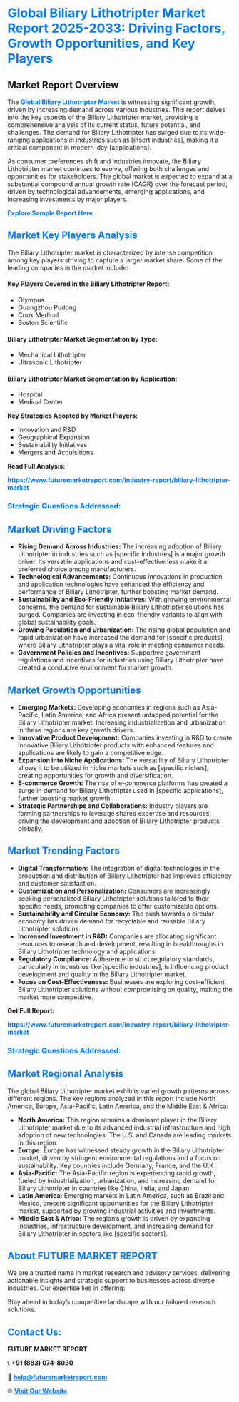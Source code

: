 <h1 style="color: #007BFF;">Global Biliary Lithotripter Market Report 2025-2033: Driving Factors, Growth Opportunities, and Key Players</h1>

<section id="overview">
<h2>Market Report Overview</h2>
<p>The <a href="https://www.futuremarketreport.com/industry-report/biliary-lithotripter-market" style="color: #007BFF; text-decoration: none;"><strong>Global Biliary Lithotripter Market</strong></a> is witnessing significant growth, driven by increasing demand across various industries. This report delves into the key aspects of the Biliary Lithotripter market, providing a comprehensive analysis of its current status, future potential, and challenges. The demand for Biliary Lithotripter has surged due to its wide-ranging applications in industries such as [insert industries], making it a critical component in modern-day [applications].</p>
<p>As consumer preferences shift and industries innovate, the Biliary Lithotripter market continues to evolve, offering both challenges and opportunities for stakeholders. The global market is expected to expand at a substantial compound annual growth rate (CAGR) over the forecast period, driven by technological advancements, emerging applications, and increasing investments by major players.</p>
</section>

<section id="overview">
<p><a href="https://www.futuremarketreport.com/request-sample/reportId=64756" style="color: #007BFF; text-decoration: none;"><strong>Explore Sample Report Here</strong></a></p>
</section>

<section id="key-players">
<h2 style="color: #007BFF;">Market Key Players Analysis</h2>
<p>The Biliary Lithotripter market is characterized by intense competition among key players striving to capture a larger market share. Some of the leading companies in the market include:</p>
<h4>Key Players Covered in the Biliary Lithotripter Report:</h4>
<ul><li>Olympus</li><li>Guangzhou Pudong</li><li>Cook Medical</li><li>Boston Scientific</li></ul>
<h4>Biliary Lithotripter Market Segmentation by Type:</h4>
<ul><li>Mechanical Lithotripter</li><li>Ultrasonic Lithotripter</li></ul>

<h4>Biliary Lithotripter Market Segmentation by Application:</h4>
<ul><li>Hospital</li><li>Medical Center</li></ul>
<p><strong>Key Strategies Adopted by Market Players:</strong></p>
<ul>
<li>Innovation and R&D</li>
<li>Geographical Expansion</li>
<li>Sustainability Initiatives</li>
<li>Mergers and Acquisitions</li>
</ul>
</section>

<section>
<p><strong>Read Full Analysis: </strong></p><a href="https://www.futuremarketreport.com/industry-report/biliary-lithotripter-market" style="color: #007BFF; text-decoration: none;"><strong>https://www.futuremarketreport.com/industry-report/biliary-lithotripter-market</strong></a>
<h3 style="color: #007BFF;">Strategic Questions Addressed:</h3>
</section>

<section id="driving-factors">
<h2 style="color: #007BFF;">Market Driving Factors</h2>
<ul>
<li><strong>Rising Demand Across Industries:</strong> The increasing adoption of Biliary Lithotripter in industries such as [specific industries] is a major growth driver. Its versatile applications and cost-effectiveness make it a preferred choice among manufacturers.</li>
<li><strong>Technological Advancements:</strong> Continuous innovations in production and application technologies have enhanced the efficiency and performance of Biliary Lithotripter, further boosting market demand.</li>
<li><strong>Sustainability and Eco-Friendly Initiatives:</strong> With growing environmental concerns, the demand for sustainable Biliary Lithotripter solutions has surged. Companies are investing in eco-friendly variants to align with global sustainability goals.</li>
<li><strong>Growing Population and Urbanization:</strong> The rising global population and rapid urbanization have increased the demand for [specific products], where Biliary Lithotripter plays a vital role in meeting consumer needs.</li>
<li><strong>Government Policies and Incentives:</strong> Supportive government regulations and incentives for industries using Biliary Lithotripter have created a conducive environment for market growth.</li>
</ul>
</section>

<section id="growth-opportunities">
<h2 style="color: #007BFF;">Market Growth Opportunities</h2>
<ul>
<li><strong>Emerging Markets:</strong> Developing economies in regions such as Asia-Pacific, Latin America, and Africa present untapped potential for the Biliary Lithotripter market. Increasing industrialization and urbanization in these regions are key growth drivers.</li>
<li><strong>Innovative Product Development:</strong> Companies investing in R&D to create innovative Biliary Lithotripter products with enhanced features and applications are likely to gain a competitive edge.</li>
<li><strong>Expansion into Niche Applications:</strong> The versatility of Biliary Lithotripter allows it to be utilized in niche markets such as [specific niches], creating opportunities for growth and diversification.</li>
<li><strong>E-commerce Growth:</strong> The rise of e-commerce platforms has created a surge in demand for Biliary Lithotripter used in [specific applications], further boosting market growth.</li>
<li><strong>Strategic Partnerships and Collaborations:</strong> Industry players are forming partnerships to leverage shared expertise and resources, driving the development and adoption of Biliary Lithotripter products globally.</li>
</ul>
</section>

<section id="trending-factors">
<h2 style="color: #007BFF;">Market Trending Factors</h2>
<ul>
<li><strong>Digital Transformation:</strong> The integration of digital technologies in the production and distribution of Biliary Lithotripter has improved efficiency and customer satisfaction.</li>
<li><strong>Customization and Personalization:</strong> Consumers are increasingly seeking personalized Biliary Lithotripter solutions tailored to their specific needs, prompting companies to offer customizable options.</li>
<li><strong>Sustainability and Circular Economy:</strong> The push towards a circular economy has driven demand for recyclable and reusable Biliary Lithotripter solutions.</li>
<li><strong>Increased Investment in R&D:</strong> Companies are allocating significant resources to research and development, resulting in breakthroughs in Biliary Lithotripter technology and applications.</li>
<li><strong>Regulatory Compliance:</strong> Adherence to strict regulatory standards, particularly in industries like [specific industries], is influencing product development and quality in the Biliary Lithotripter market.</li>
<li><strong>Focus on Cost-Effectiveness:</strong> Businesses are exploring cost-efficient Biliary Lithotripter solutions without compromising on quality, making the market more competitive.</li>
</ul>
</section>

<section>
<p><strong>Get Full Report: </strong></p><a href="https://www.futuremarketreport.com/industry-report/biliary-lithotripter-market" style="color: #007BFF; text-decoration: none;"><strong>https://www.futuremarketreport.com/industry-report/biliary-lithotripter-market</strong></a>
<h3 style="color: #007BFF;">Strategic Questions Addressed:</h3>
</section>


<section id="regional-analysis">
<h2 style="color: #007BFF;">Market Regional Analysis</h2>
<p>The global Biliary Lithotripter market exhibits varied growth patterns across different regions. The key regions analyzed in this report include North America, Europe, Asia-Pacific, Latin America, and the Middle East & Africa:</p>
<ul>
<li><strong>North America:</strong> This region remains a dominant player in the Biliary Lithotripter market due to its advanced industrial infrastructure and high adoption of new technologies. The U.S. and Canada are leading markets in this region.</li>
<li><strong>Europe:</strong> Europe has witnessed steady growth in the Biliary Lithotripter market, driven by stringent environmental regulations and a focus on sustainability. Key countries include Germany, France, and the U.K.</li>
<li><strong>Asia-Pacific:</strong> The Asia-Pacific region is experiencing rapid growth, fueled by industrialization, urbanization, and increasing demand for Biliary Lithotripter in countries like China, India, and Japan.</li>
<li><strong>Latin America:</strong> Emerging markets in Latin America, such as Brazil and Mexico, present significant opportunities for the Biliary Lithotripter market, supported by growing industrial activities and investments.</li>
<li><strong>Middle East & Africa:</strong> The region’s growth is driven by expanding industries, infrastructure development, and increasing demand for Biliary Lithotripter in sectors like [specific sectors].</li>
</ul>
</section>

<footer>
<h2 style="color: #007BFF;">About FUTURE MARKET REPORT</h2>
<p>We are a trusted name in market research and advisory services, delivering actionable insights and strategic support to businesses across diverse industries. Our expertise lies in offering:</p>

<p>Stay ahead in today’s competitive landscape with our tailored research solutions.</p>

<h2 style="color: #007BFF;">Contact Us:</h2>
<p><strong>FUTURE MARKET REPORT</strong></p>
<p>📞 <strong>+91 (883) 074-8030</strong></p>
<p>📧 <strong><a href="mailto:help@futuremarketreport.com" style="color: #007BFF;">help@futuremarketreport.com</a></strong></p>
<p>🌐 <strong><a href="https://www.futuremarketreport.com/" style="color: #007BFF;">Visit Our Website</a></strong></p>
</footer>
